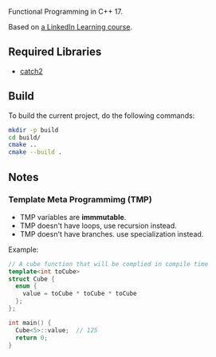Functional Programming in C++ 17.

Based on [a LinkedIn Learning course](https://www.linkedin.com/learning/introducing-functional-programming-in-c-plus-plus).

## Required Libraries
- [catch2](https://github.com/catchorg/Catch2)

## Build
To build the current project, do the following commands:
```bash
mkdir -p build
cd build/
cmake ..
cmake --build .
```

## Notes
### Template Meta Programmimg (TMP)
- TMP variables are __immmutable__.
- TMP doesn't have loops, use recursion instead.
- TMP doesn't have branches. use specialization instead.

Example:
```cpp
// A cube function that will be complied in compile time
template<int toCube>
struct Cube {
  enum {
    value = toCube * toCube * toCube
  };
};

int main() {
  Cube<5>::value;  // 125
  return 0;
}

```
